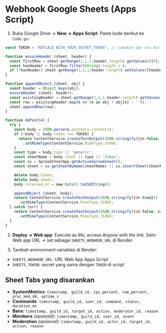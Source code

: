 # Webhook Google Sheets (Apps Script)

1. Buka Google Drive → **New → Apps Script**. Paste kode berikut ke `Code.gs`:

```javascript
const TOKEN = 'REPLACE_WITH_YOUR_SECRET_TOKEN'; // samakan dgn env bot

function ensureHeader_(sheet, header) {
  const firstRow = sheet.getRange(1,1,1,header.length).getValues()[0];
  const hasHeader = firstRow.filter(String).length > 0;
  if (!hasHeader) sheet.getRange(1,1,1,header.length).setValues([header]);
}

function appendObject_(sheet, obj) {
  const header = Object.keys(obj);
  ensureHeader_(sheet, header);
  const existingHeader = sheet.getRange(1,1,1,header.length).getValues()[0];
  const row = existingHeader.map(k => (k in obj ? obj[k] : ''));
  sheet.appendRow(row);
}

function doPost(e) {
  try {
    const body = JSON.parse(e.postData.contents);
    if (!body || body.token !== TOKEN) {
      return ContentService.createTextOutput(JSON.stringify({ok:false, error:'unauthorized'}))
        .setMimeType(ContentService.MimeType.JSON);
    }
    const type = body.type || 'generic';
    const sheetName = body.sheet || type || 'Inbox';
    const ss = SpreadsheetApp.getActiveSpreadsheet();
    const sheet = ss.getSheetByName(sheetName) || ss.insertSheet(sheetName);

    delete body.token;
    delete body.sheet;
    body.received_at = new Date().toISOString();

    appendObject_(sheet, body);
    return ContentService.createTextOutput(JSON.stringify({ok:true}))
      .setMimeType(ContentService.MimeType.JSON);
  } catch (err) {
    return ContentService.createTextOutput(JSON.stringify({ok:false, error:String(err)}))
      .setMimeType(ContentService.MimeType.JSON);
  }
}
```

2. **Deploy → Web app**: Execute as *Me*, access *Anyone with the link*. Salin Web app URL → set sebagai `SHEETS_WEBHOOK_URL` di Render.

3. Tambah environment variables di Render:
- `SHEETS_WEBHOOK_URL`: URL Web App Apps Script
- `SHEETS_TOKEN`: secret yang sama dengan `TOKEN` di script

## Sheet Tabs yang disarankan
- **SystemMetrics**: `timestamp, guild_id, cpu_percent, ram_percent, proc_mem_mb, uptime_s`
- **Commands**: `timestamp, guild_id, user_id, command, status, duration_ms`
- **Bans**: `timestamp, guild_id, target_id, action, moderator_id, reason`
- **Members** *(opsional)*: `timestamp, guild_id, user_id, event`
- **Moderation** *(opsional)*: `timestamp, guild_id, actor_id, target_id, action, reason`
